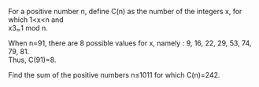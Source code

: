   <p>  For a positive number n, define C(n) as the number of the integers x, for which 1&lt;x&lt;n and<br /> x3<img src='images/symbol_cong.gif' width='9' height='11' alt='&equiv;' border='0' style='vertical-align:middle;' />1 mod n.  </p>  <p>  When n=91, there are 8 possible values for x, namely : 9, 16, 22, 29, 53, 74, 79, 81.<br />  Thus, C(91)=8.</p>  <p>  Find the sum of the positive numbers n&le;1011 for which C(n)=242.  